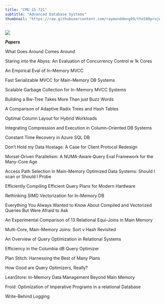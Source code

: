 ```yaml
---
title: "CMU 15-721"
subtitle: "Advanced Database Systems"
thumbnail: "https://raw.githubusercontent.com/raymonddeng99/the500project/master/app/assets/cmudb.jpeg"
---
```


![](https://raw.githubusercontent.com/raymonddeng99/the500project/master/app/assets/pittsburgh.jpg)


_**Papers**_

What Goes Around Comes Around

Staring into the Abyss: An Evaluation of Concurrency Control w 1k Cores

An Empirical Eval of In-Memory MVCC

Fast Serializable MVCC for Main-Memory DB Systems

Scalable Garbage Collection for In-Memory MVCC Systems

Building a Bw-Tree Takes More Than just Buzz Words

A Comparison of Adaptive Radix Trees and Hash Tables

Optimal Column Layout for Hybrid Workloads

Integrating Compression and Execution in Column-Oriented DB Systems

Constant Time Recovery in Azure SQL DB

Don’t Hold my Data Hostage: A Case for Client Protocol Redesign

Morsel-Driven Parallelism: A NUMA-Aware Query Eval Framework for the Many-Core Age

Access Path Selection in Main-Memory Optimized Data Systems: Should I scan or Should I Probe

Efficiently Compiling Efficient Query Plans for Modern Hardware

Rethinking SIMD Vectorization for In-Memory DB

Everything You Always Wanted to Know About Compiled and Vectorized Queries But Were Afraid to Ask

An Experimental Comparison of 13 Relational Equi-Joins in Main Memory

Multi-Core, Main-Memory Joins: Sort v Hash Revisited

An Overview of Query Optimization in Relational Systems

Efficiency in the Columbia dB Query Optimizer

Plan Stitch: Harnessing the Best of Many Plans

How Good are Query Optimizers, Really?

LeanStore: In-Memory Data Management Beyond Main Memory

Froid: Optimization of Imperative Programs in a relational Database

Write-Behind Logging